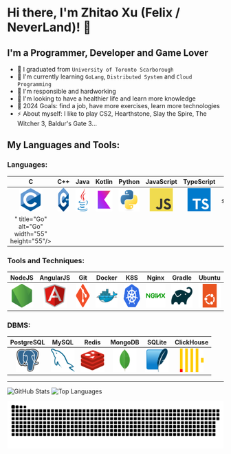 # Hi there, I'm Zhitao Xu (Felix / NeverLand)! 👋 

## I'm a Programmer, Developer and Game Lover

- 🔭 I graduated from `University of Toronto Scarborough`
- 🌱 I'm currently learning `GoLang`, `Distributed System` and `Cloud Programming`
- 🚀 I'm responsible and hardworking
- 👯 I'm looking to have a healthier life and learn more knowledge
- 🥅 2024 Goals: find a job, have more exercises, learn more technologies
- ⚡ About myself: I like to play CS2, Hearthstone, Slay the Spire, The Witcher 3, Baldur's Gate 3...

## My Languages and Tools:
<div>

### Languages:
| C | C++ | Java | Kotlin | Python | JavaScript | TypeScript | Go (Learning) |
|:---:|:---:|:---:|:---:|:---:|:---:|:---:|:---:|
| <img src="https://github.com/devicons/devicon/blob/master/icons/c/c-original.svg" title="C"  alt="C" width="55" height="55"/> | <img src="https://github.com/devicons/devicon/blob/master/icons/cplusplus/cplusplus-original.svg" title="CPP"  alt="CPP" width="55" height="55"/> | <img src="https://github.com/devicons/devicon/blob/master/icons/java/java-original.svg" title="Java"  alt="Java" width="55" height="55"/> | <img src="https://github.com/devicons/devicon/blob/master/icons/kotlin/kotlin-original.svg" title="Kotlin"  alt="Kotlin" width="55" height="55"/> | <img src="https://github.com/devicons/devicon/blob/master/icons/python/python-original.svg" title="Python"  alt="Python" width="55" height="55"/> | <img src="https://github.com/devicons/devicon/blob/master/icons/javascript/javascript-original.svg" title="JavaScript" alt="JavaScript" width="55" height="55"/> | <img src="https://github.com/devicons/devicon/blob/master/icons/typescript/typescript-original.svg" title="TypeScript" alt="TypeScript" width="55" height="55"/> | <img src="https://github.com/devicons/devicon/blob/master/icons/go/go-original-wordmark.svg
" title="Go" alt="Go" width="55" height="55"/> |


### Tools and Techniques:

| NodeJS | AngularJS | Git | Docker | K8S | Nginx | Gradle | Ubuntu |
|:---:|:---:|:---:|:---:|:---:|:---:|:---:|:---:|
|<img src="https://github.com/devicons/devicon/blob/master/icons/nodejs/nodejs-original.svg" title="nodejs" alt="NodeJS" width="55" height="55"/>|<img src="https://github.com/devicons/devicon/blob/master/icons/angularjs/angularjs-original.svg" title="AngularJS" alt="AngularJS" width="55" height="55"/>|<img src="https://github.com/devicons/devicon/blob/master/icons/git/git-original.svg" title="Git" alt="Git" width="55" height="55"/>|<img src="https://github.com/devicons/devicon/blob/master/icons/docker/docker-original.svg" title="Docker" alt="Docker" width="55" height="55"/>|<img src="https://github.com/devicons/devicon/blob/master/icons/kubernetes/kubernetes-original.svg" title="Kubernetes" alt="Kubernetes" width="55" height="55"/>|<img src="https://github.com/devicons/devicon/blob/master/icons/nginx/nginx-original.svg" title="Nginx" alt="Nginx" width="55" height="55"/>|<img src="https://github.com/devicons/devicon/blob/master/icons/gradle/gradle-original.svg" title="Gradle" alt="Gradle" width="55" height="55"/>|<img src="https://github.com/devicons/devicon/blob/master/icons/ubuntu/ubuntu-original.svg" title="Ubuntu" alt="Ubuntu" width="55" height="55"/>|

### DBMS:

| PostgreSQL | MySQL | Redis | MongoDB | SQLite | ClickHouse |
|:---:|:---:|:---:|:---:|:---:|:---:|
|<img src="https://github.com/devicons/devicon/blob/master/icons/postgresql/postgresql-original.svg" title="PostgreSQL" alt="PostgreSQL" width="55" height="55"/> |<img src="https://github.com/devicons/devicon/blob/master/icons/mysql/mysql-original.svg" title="MySQL" alt="MySQL" width="55" height="55"/> |<img src="https://github.com/devicons/devicon/blob/master/icons/redis/redis-original.svg" title="Redis" alt="Redis" width="55" height="55"/> |<img src="https://github.com/devicons/devicon/blob/master/icons/mongodb/mongodb-original.svg" title="MongoDB" alt="MongoDB" width="55" height="55"/> |<img src="https://github.com/devicons/devicon/blob/master/icons/sqlite/sqlite-original.svg" title="SQLite" alt="SQLite" width="55" height="55"/>|<img src="assets/clickhouse.svg" title="ClickHouse" alt="ClickHouse" width="55" height="55"/>|

---

![GitHub Stats](https://github-readme-stats.vercel.app/api?username=neverland3124\&hide=issues&rank_icon=github\&show_icons=true\&title_color=fff\&icon_color=79ff97\&text_color=9f9f9f\&bg_color=151515) ![Top Languages](https://github-readme-stats.vercel.app/api/top-langs/?username=neverland3124&layout=compact&hide=Assembly,Shell,Jupyter%20Notebook&size_weight=0.5&count_weight=0.5&title_color=fff&icon_color=79ff97&text_color=9f9f9f&bg_color=151515)


![Github Snack](assets/github-snake.svg)